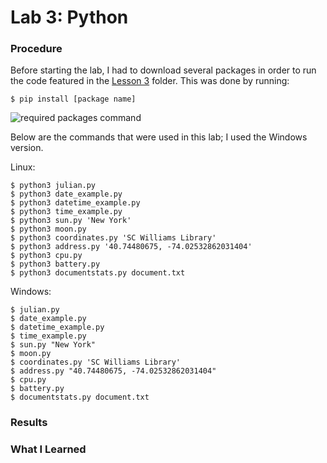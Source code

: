 # Lab 3: Python

### Procedure

Before starting the lab, I had to download several packages in order to run the code featured in the [Lesson 3](https://github.com/kevinwlu/iot/tree/master/lesson3) folder. This was done by running:

```$ pip install [package name]```

![required packages command](../lab3/assets/req_packages.PNG)

Below are the commands that were used in this lab; I used the Windows version.

Linux:

```
$ python3 julian.py
$ python3 date_example.py
$ python3 datetime_example.py
$ python3 time_example.py
$ python3 sun.py 'New York'
$ python3 moon.py
$ python3 coordinates.py 'SC Williams Library'
$ python3 address.py '40.74480675, -74.02532862031404'
$ python3 cpu.py
$ python3 battery.py
$ python3 documentstats.py document.txt
```

Windows:

```
$ julian.py
$ date_example.py
$ datetime_example.py
$ time_example.py
$ sun.py "New York"
$ moon.py
$ coordinates.py 'SC Williams Library'
$ address.py "40.74480675, -74.02532862031404"
$ cpu.py
$ battery.py
$ documentstats.py document.txt
```

### Results



### What I Learned
